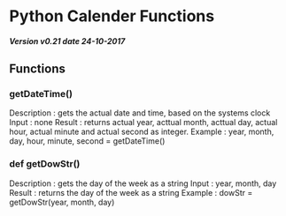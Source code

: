 # Python Calender Functions
##### Version v0.21 date 24-10-2017
## Functions
### getDateTime()
Description : gets the actual date and time, based on the systems clock
Input       : none
Result      : returns actual year, acttual month, acttual day, actual hour, actual minute and  actual second as integer.
Example     : year, month, day, hour, minute, second = getDateTime()
### def getDowStr()
Description : gets the day of the week as a string
Input       : year, month, day
Result      : returns the day of the week as a string
Example     : dowStr = getDowStr(year, month, day)

